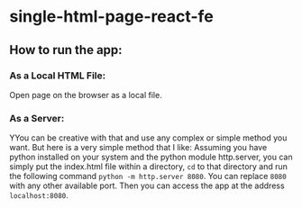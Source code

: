 # single-html-page-react-fe

## How to run the app:

### As a Local HTML File:
Open page on the browser as a local file.

### As a Server:
YYou can be creative with that and use any complex or simple method you want. But here is a very simple method that I like: Assuming you have python installed on your system and the python module http.server, you can simply put the index.html file within a directory, `cd` to that directory and run the following command `python -m http.server 8080`. You can replace `8080` with any other available port. Then you can access the app at the address `localhost:8080`.
